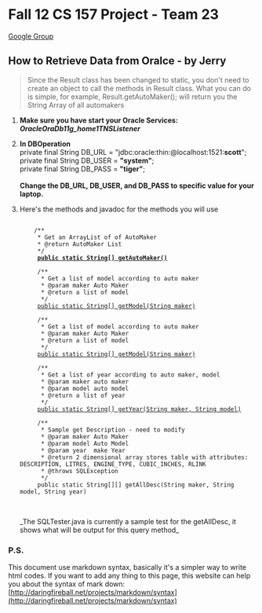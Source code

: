 # Fall 12 CS 157 Project - Team 23

[Google Group](https://groups.google.com/forum/?fromgroups#!forum/cs157a_team23)

## How to Retrieve Data from Oralce - by Jerry

>Since the Result class has been changed to static, you don't need to create an object to call the methods in Result class. What you can do is simple, 
for example, Result.getAutoMaker(); will return you the String Array of all automakers

1. **Make sure you have start your Oracle Services: *OracleOraDb11g_home1TNSListener***

1.	**In DBOperation**<br />
	private final String DB_URL = "jdbc:oracle:thin:@localhost:1521:__scott__";<br />
	private final String DB_USER = **"system"**;<br />
	private final String DB_PASS = **"tiger"**;<br /><br/>
	**Change the DB\_URL, DB\_USER, and DB\_PASS to specific value for your laptop.**
	
1. Here's the methods and javadoc for the methods you will use<br />
	<pre><code>
	   /**
		* Get an ArrayList of of AutoMaker
		* @return AutoMaker List
		*/
		<b><u>public static String[] getAutoMaker()</u></b><br />
		/**
		 * Get a list of model according to auto maker
		 * @param maker Auto Maker
		 * @return a list of model
		 */
		<u>public static String[] getModel(String maker)</u><br/ >
		/**
		 * Get a list of model according to auto maker
		 * @param maker Auto Maker
		 * @return a list of model
		 */
		<u>public static String[] getModel(String maker)</u><br />
		/**
		 * Get a list of year according to auto maker, model
		 * @param maker auto maker
		 * @param model auto model
		 * @return a list of year
		 */
		<u>public static String[] getYear(String maker, String model)</u><br />
		/**
		 * Sample get Description - need to modify
		 * @param maker Auto Maker
		 * @param model Auto Model
		 * @param year	make Year
		 * @return 2 dimensional array stores table with attributes: DESCRIPTION, LITRES, ENGINE_TYPE, CUBIC_INCHES, RLINK
		 * @throws SQLException
		 */
		public static String[][] getAllDesc(String maker, String model, String year)
	</code></pre>
	<br />
	_The SQLTester.java is currently a sample test for the getAllDesc, it shows what will be output for this query method_
### P.S.
This document use markdown syntax, basically it's a simpler way to write html codes. If you want to add any thing to this page, this website can help you about the syntax of mark down: 
[http://daringfireball.net/projects/markdown/syntax](http://daringfireball.net/projects/markdown/syntax)
